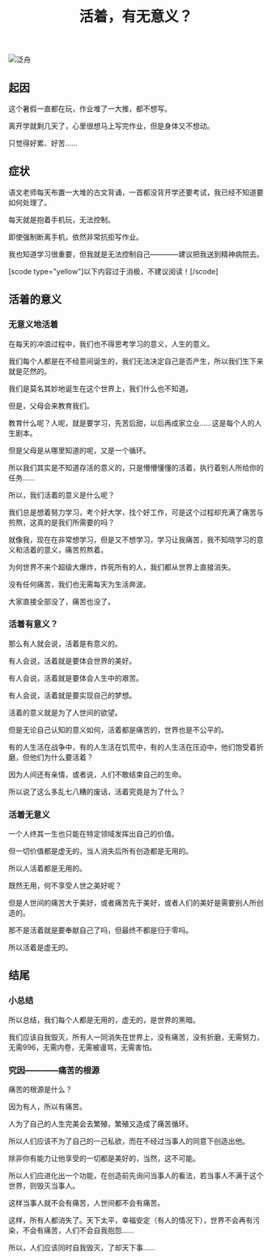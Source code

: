 ﻿---
published: 2023-08-19T22:24:00.000Z
title: 活着，有无意义？
slug: huozheyouwuyiyi
description: 起因这个暑假一直都在玩，作业堆了一大推，都不想写。离开学就剩
tags: [人生, 思考, 梦想, 生活]
featured: false
draft: false
excerpt: 起因这个暑假一直都在玩，作业堆了一大推，都不想写。离开学就剩几天了，心里很想马上写完作业，但是身体又不想动。只觉得好累好苦症状语文老师每天布置一大堆的古文背诵，一首都没背开学还要考试，我已经不知道要如
---

![泛舟](https://blog.cll.tw/usr/uploads/2024/09/4255414884.jpg)



## 起因

这个暑假一直都在玩，作业堆了一大推，都不想写。



离开学就剩几天了，心里很想马上写完作业，但是身体又不想动。



只觉得好累、好苦……



## 症状

语文老师每天布置一大堆的古文背诵，一首都没背开学还要考试，我已经不知道要如何处理了。



每天就是抱着手机玩，无法控制。



即使强制断离手机，依然非常抗拒写作业。



我也知道学习很重要，但我就是无法控制自己————建议把我送到精神病院去。



[scode type="yellow"]以下内容过于消极，不建议阅读！[/scode]

## 活着的意义

### 无意义地活着

在每天的冲浪过程中，我们也不得思考学习的意义，人生的意义。



我们每个人都是在不经意间诞生的，我们无法决定自己是否产生，所以我们生下来就是茫然的。



我们是莫名其妙地诞生在这个世界上，我们什么也不知道。



但是，父母会来教育我们。



教育什么呢？人呢，就是要学习，先苦后甜，以后再成家立业……这是每个人的人生剧本。



但是父母是从哪里知道的呢，又是一个循环。



所以我们其实是不知道存活的意义的，只是懵懵懂懂的活着，执行着别人所给你的任务……



所以，我们活着的意义是什么呢？



我们总是想着努力学习，考个好大学，找个好工作，可是这个过程却充满了痛苦与煎熬，这真的是我们所需要的吗？



就像我，现在在非常想学习，但是又不想学习，学习让我痛苦，我不知晓学习的意义和活着的意义，痛苦煎熬着。



为何世界不来个超级大爆炸，炸死所有的人，我们都从世界上直接消失。



没有任何痛苦，我们也无需每天为生活奔波。



大家直接全部没了，痛苦也没了。



### 活着有意义？

那么有人就会说，活着是有意义的。



有人会说，活着就是要体会世界的美好。



有人会说，活着就是要体会人生中的艰苦。



有人会说，活着就是要实现自己的梦想。



活着的意义就是为了人世间的欲望。



但是无论自己认知的意义如何，活着都是痛苦的，世界也是不公平的。



有的人生活在战争中，有的人生活在饥荒中，有的人生活在压迫中，他们饱受着折磨，但他们为什么要活着？



因为人间还有亲情，或者说，人们不敢结束自己的生命。



所以说了这么多乱七八糟的废话，活着究竟是为了什么？



### 活着无意义

一个人终其一生也只能在特定领域发挥出自己的价值。



但一切价值都是虚无的，当人消失后所有创造都是无用的。



所以人活着都是无用的。



既然无用，何不享受人世之美好呢？



但是人世间的痛苦大于美好，或者痛苦先于美好，或者人们的美好是需要别人所创造的。



那不是活着就是要奉献自己了吗，但最终不都是归于零吗。



所以活着是虚无的。



## 结尾

### 小总结

所以总结，我们每个人都是无用的，虚无的，是世界的黑暗。



我们应该自我毁灭，所有人一同消失在世界上，没有痛苦，没有折磨，无需努力，无需996，无需内卷，无需被谩骂，无需害怕。



### 究因————痛苦的根源

痛苦的根源是什么？



因为有人，所以有痛苦。



人为了自己的人生完美会去繁殖，繁殖又造成了痛苦循环。



所以人们应该不为了自己的一己私欲，而在不经过当事人的同意下创造出他。



除非你有能力让他享受的一切都是美好的，当然，这不可能。



所以人们应进化出一个功能，在创造前先询问当事人的看法，若当事人不满于这个世界，则毁灭当事人。



这样当事人就不会有痛苦，人世间都不会有痛苦。



这样，所有人都消失了。天下太平，幸福安定（有人的情况下），世界不会再有污染，不会有痛苦，人们不会自我抱怨……



所以，人们应该同时自我毁灭，了却天下事……
